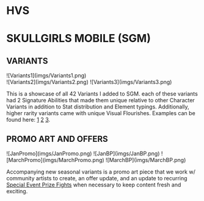 # HVS
 
<h1> SKULLGIRLS MOBILE (SGM)</h1>

<h2> VARIANTS </h2>
![Variants1](imgs/Variants1.png)</br>
![Variants2](imgs/Variants2.png)
![Variants3](imgs/Variants3.png)
<p>This is a showcase of all 42 Variants I added to SGM. each of these variants had 2 Signature Abilities that made them unique relative to other Character Variants in addition to Stat distribution and Element typings. Additionally, higher rarity variants came with unique Visual Flourishes. Examples can be found here: <a href="https://www.youtube.com/watch?v=EwFHLaNsHsM">1</a> <a href="https://youtu.be/9sA8Di9PE-4">2</a> <a href="https://youtu.be/Oa85PSxzB8Y">3</a>.</p>

<h2> PROMO ART AND OFFERS </h2>
![JanPromo](imgs/JanPromo.png)
![JanBP](imgs/JanBP.png)
![MarchPromo](imgs/MarchPromo.png)
![MarchBP](imgs/MarchBP.png)
<p> Accompanying new seasonal variants is a promo art piece that we work w/ community artists to create, an offer update, and an update to recurring <a href="https://skullgirlsmobile.fandom.com/wiki/Prize_Fights#Special_Event_Prize_Fights">Special Event Prize Fights</a> when necessary to keep content fresh and exciting.</p>
